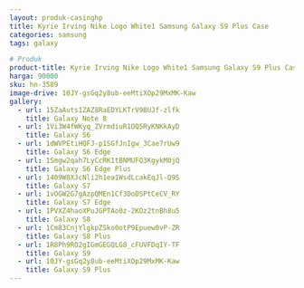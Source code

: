 ```yaml
---
layout: produk-casinghp
title: Kyrie Irving Nike Logo White1 Samsung Galaxy S9 Plus Case
categories: samsung
tags: galaxy

# Produk
product-title: Kyrie Irving Nike Logo White1 Samsung Galaxy S9 Plus Case
harga: 90000
sku: hn-3589
image-drive: 10JY-gsGq2y8ub-eeMtiXOp29MxMK-Kaw
gallery:
  - url: 15ZaAuts1ZAZ8RaEDYLKTrV9BUJf-zlfk
    title: Galaxy Note 8
  - url: 1Vi3W4fWKyq_ZVrmdiuR1OQ5RyKNKkAyD
    title: Galaxy S6
  - url: 1dWVPEtiHQFJ-p1SGfJnIgw_3Cae7rUw9
    title: Galaxy S6 Edge
  - url: 1Smgw2qah7LyCcRK1tBNMUFQ3KgykM0jQ
    title: Galaxy S6 Edge Plus
  - url: 1409W8XJcNli2h1ea1WsdLcakEqJl-Q9S
    title: Galaxy S7
  - url: 1vOGW2G7gAzpQMEn1Cf3DoDSPtCeCV_RY
    title: Galaxy S7 Edge
  - url: 1PVXZ4haoXPuJGPTAo0z-2KOz2tnBh8u5
    title: Galaxy S8
  - url: 1Cm83CnjYlgkpZSko0otP9Epuew0vP-ZR
    title: Galaxy S8 Plus
  - url: 1R8Ph9RO2gIGmGEGQLG8_cFUVFDqIY-TF
    title: Galaxy S9
  - url: 10JY-gsGq2y8ub-eeMtiXOp29MxMK-Kaw
    title: Galaxy S9 Plus
---
```

